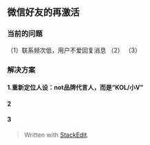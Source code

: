 

## 微信好友的再激活
### 当前的问题
（1）联系频次低，用户不爱回复消息
（2）
（3）

### 解决方案
#### 1.重新定位人设：not品牌代言人，而是“KOL/小V”
#### 2
#### 3

> Written with [StackEdit](https://stackedit.io/).


<!--stackedit_data:
eyJoaXN0b3J5IjpbLTIxMzM2NDk5MTgsLTM5NDE3MjcxOV19
-->